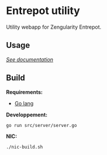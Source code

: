 # Entrepot utility

Utility webapp for Zengularity Entrepot.

## Usage

*[See documentation](https://github.com/zengularity/entrepot/blob/master/README.md#badges-1)*

## Build

**Requirements:**

- [Go lang](https://golang.org/)

**Developpement:**

    go run src/server/server.go

**NIC:**

    ./nic-build.sh
